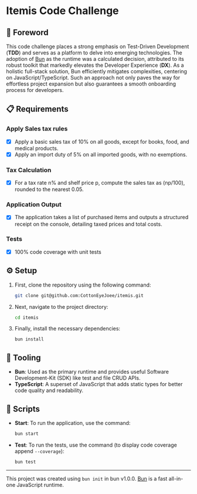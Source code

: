 # Itemis Code Challenge

## :pushpin: Foreword

This code challenge places a strong emphasis on Test-Driven Development (**TDD**) and serves as a platform to delve into emerging technologies. The adoption of [Bun](https://bun.sh/) as the runtime was a calculated decision, attributed to its robust toolkit that markedly elevates the Developer Experience (**DX**). As a holistic full-stack solution, Bun efficiently mitigates complexities, centering on JavaScript/TypeScript. Such an approach not only paves the way for effortless project expansion but also guarantees a smooth onboarding process for developers.

## :clipboard: Requirements

### Apply Sales tax rules

- [x] Apply a basic sales tax of 10% on all goods, except for books, food, and medical products.
- [x] Apply an import duty of 5% on all imported goods, with no exemptions.

### Tax Calculation

- [x] For a tax rate n% and shelf price p, compute the sales tax as (np/100), rounded to the nearest 0.05.

### Application Output

- [x] The application takes a list of purchased items and outputs a structured receipt on the console, detailing taxed prices and total costs.

### Tests

- [x] 100% code coverage with unit tests

## :gear: Setup

1. First, clone the repository using the following command:
   ```bash
   git clone git@github.com:CottonEyeJoee/itemis.git
   ```
2. Next, navigate to the project directory:
   ```bash
   cd itemis
   ```
3. Finally, install the necessary dependencies:
   ```bash
   bun install
   ```

## :toolbox: Tooling

- **Bun**: Used as the primary runtime and provides useful Software Development-Kit (SDK) like test and file CRUD APIs.
- **TypeScript**: A superset of JavaScript that adds static types for better code quality and readability.

## :scroll: Scripts

- **Start**: To run the application, use the command:
  ```bash
  bun start
  ```
- **Test**: To run the tests, use the command (to display code coverage append `--coverage`):
  ```bash
  bun test
  ```

---

This project was created using `bun init` in bun v1.0.0. [Bun](https://bun.sh) is a fast all-in-one JavaScript runtime.
